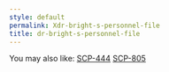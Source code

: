 ```yaml
---
style: default
permalink: Xdr-bright-s-personnel-file
title: dr-bright-s-personnel-file
---
```

You may also like:
[SCP-444](http://scp-wiki.net/scp-444)
[SCP-805](http://scp-wiki.net/scp-805)